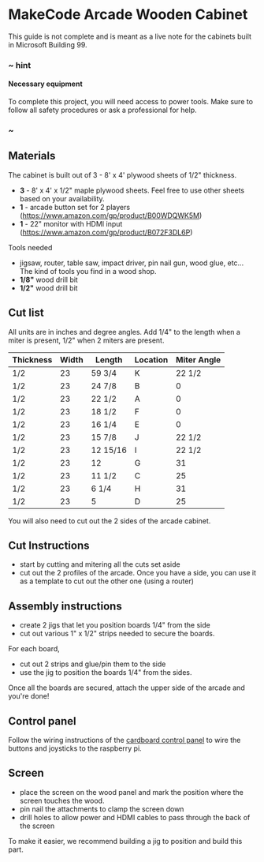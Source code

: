 # MakeCode Arcade Wooden Cabinet

This guide is not complete and is meant as a live note for the cabinets built in Microsoft Building 99.

### ~ hint

#### Necessary equipment

To complete this project, you will need access to power tools. 
Make sure to follow all safety procedures or
ask a professional for help.

### ~

## Materials

The cabinet is built out of 3 - 8' x 4' plywood sheets of 1/2" thickness. 

* **3** - 8' x 4' x 1/2" maple plywood sheets. Feel free to use other sheets based on your availability. 
* **1** - arcade button set for 2 players (https://www.amazon.com/gp/product/B00WDQWK5M)
* **1** - 22" monitor with HDMI input (https://www.amazon.com/gp/product/B072F3DL6P)

Tools needed

* jigsaw, router, table saw, impact driver, pin nail gun, wood glue, etc... The kind of tools you find in a wood shop.
* **1/8"** wood drill bit
* **1/2"** wood drill bit

## Cut list

All units are in inches and degree angles. Add 1/4" to the length when a miter is present, 1/2" when 2 miters are present.

| Thickness | Width | Length   | Location | Miter Angle
| --------- | ----- | -------- | -------- | -------
| 1/2       | 23    | 59 3/4   | K        | 22 1/2
| 1/2       | 23    | 24 7/8   | B        | 0
| 1/2       | 23    | 22 1/2   | A        | 0
| 1/2       | 23    | 18 1/2   | F        | 0
| 1/2       | 23    | 16 1/4   | E        | 0
| 1/2       | 23    | 15 7/8   | J        | 22 1/2
| 1/2       | 23    | 12 15/16 | I        | 22 1/2
| 1/2       | 23    | 12       | G        | 31
| 1/2       | 23    | 11 1/2   | C        | 25
| 1/2       | 23    | 6 1/4    | H        | 31
| 1/2       | 23    | 5        | D        | 25

You will also need to cut out the 2 sides of the arcade cabinet.

## Cut Instructions

* start by cutting and mitering all the cuts set aside
* cut out the 2 profiles of the arcade. Once you have a side, you can use it as a template to cut out the other one (using a router)

## Assembly instructions

* create 2 jigs that let you position boards 1/4" from the side
* cut out various 1" x 1/2" strips needed to secure the boards.

For each board, 

* cut out 2 strips and glue/pin them to the side
* use the jig to position the boards 1/4" from the sides.

Once all the boards are secured, attach the upper side of the arcade and you're done!

## Control panel

Follow the wiring instructions of the [cardboard control panel](./cardboard-control-panel) to wire the buttons and joysticks to the raspberry pi.

## Screen

* place the screen on the wood panel and mark the position where the screen touches the wood.
* pin nail the attachments to clamp the screen down
* drill holes to allow power and HDMI cables to pass through the back of the screen

To make it easier, we recommend building a jig to position and build this part.
